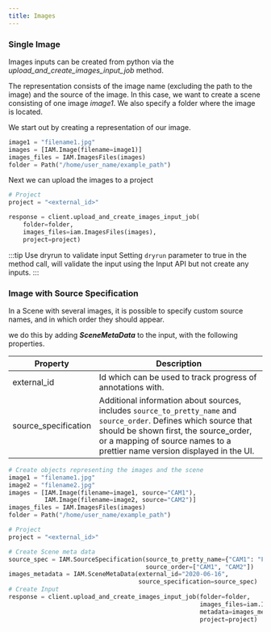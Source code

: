 ```yaml
---
title: Images
---
```


### Single Image
Images inputs can be created from python via the _upload_and_create_images_input_job_ method.

The representation consists of the image name \(excluding the path to the image\) and the source of the image. In this case, we want to create a scene consisting of one image _image1_. We also specify a folder where the image is located.

We start out by creating a representation of our image.

```python
image1 = "filename1.jpg"
images = [IAM.Image(filename=image1)]
images_files = IAM.ImagesFiles(images)
folder = Path("/home/user_name/example_path")
```

Next we can upload the images to a project

```python
# Project
project = "<external_id>"

response = client.upload_and_create_images_input_job(
    folder=folder,
    images_files=iam.ImagesFiles(images),
    project=project)
```


:::tip Use dryrun to validate input
Setting `dryrun` parameter to true in the method call, will validate the input using the Input API but not create any inputs.
:::

### Image with Source Specification

In a Scene with several images, it is possible to specify custom source names, and in which order they should appear.

we do this by adding _**SceneMetaData**_ to the input, with the following properties.

| Property             | Description                                                                                                                                                                                                                                |
| -------------------- | ------------------------------------------------------------------------------------------------------------------------------------------------------------------------------------------------------------------------------------------ |
| external_id          | Id which can be used to track progress of annotations with.                                                                                                                                                                                |
| source_specification | Additional information about sources, includes `source_to_pretty_name` and `source_order`. Defines which source that should be shown first, the source_order, or a mapping of source names to a prettier name version displayed in the UI. |


```python
# Create objects representing the images and the scene
image1 = "filename1.jpg"
image2 = "filename2.jpg"
images = [IAM.Image(filename=image1, source="CAM1"),
          IAM.Image(filename=image2, source="CAM2")]
images_files = IAM.ImagesFiles(images)
folder = Path("/home/user_name/example_path")

# Project
project = "<external_id>"

# Create Scene meta data
source_spec = IAM.SourceSpecification(source_to_pretty_name={"CAM1": "FC", "CAM2": "BC"},
                                      source_order=["CAM1", "CAM2"])
images_metadata = IAM.SceneMetaData(external_id="2020-06-16",
                                    source_specification=source_spec)
# Create Input
response = client.upload_and_create_images_input_job(folder=folder,
                                                     images_files=iam.ImagesFiles(images),
                                                     metadata=images_metadata,
                                                     project=project)
```